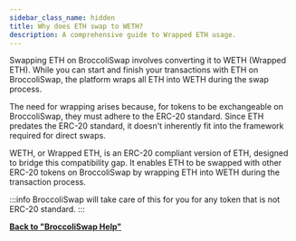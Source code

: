 ```yaml
---
sidebar_class_name: hidden
title: Why does ETH swap to WETH?
description: A comprehensive guide to Wrapped ETH usage.
---
```


Swapping ETH on BroccoliSwap involves converting it to WETH (Wrapped ETH). While you can start and finish your transactions with ETH on BroccoliSwap, the platform wraps all ETH into WETH during the swap process.

The need for wrapping arises because, for tokens to be exchangeable on BroccoliSwap, they must adhere to the ERC-20 standard. Since ETH predates the ERC-20 standard, it doesn't inherently fit into the framework required for direct swaps.

WETH, or Wrapped ETH, is an ERC-20 compliant version of ETH, designed to bridge this compatibility gap. It enables ETH to be swapped with other ERC-20 tokens on BroccoliSwap by wrapping ETH into WETH during the transaction process.

:::info
BroccoliSwap will take care of this for you for any token that is not ERC-20 standard.
:::


**[Back to "BroccoliSwap Help"](/docs/090-Help-Centre/020-Broccoliswap/001-Index.md)**
